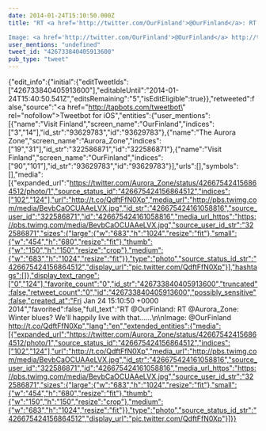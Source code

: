 ```yaml
---
date: 2014-01-24T15:10:50.000Z
title: "RT <a href='http://twitter.com/OurFinland'>@OurFinland</a>: RT <a href='http://twitter.com/Aurora_Zone'>@Aurora_Zone</a>: Winter blues? We'll happily live with that......

Image: <a href='http://twitter.com/OurFinland'>@OurFinland</a> http://t.co/QdftFfN0Xp″"
user_mentions: "undefined"
tweet_id: "426733840405913600"
pub_type: "tweet"
---
```

{"edit_info":{"initial":{"editTweetIds":["426733840405913600"],"editableUntil":"2014-01-24T15:40:50.541Z","editsRemaining":"5","isEditEligible":true}},"retweeted":false,"source":"<a href=\"http://tapbots.com/tweetbot\" rel=\"nofollow\">Tweetbot for iOS</a>","entities":{"user_mentions":[{"name":"Visit Finland","screen_name":"OurFinland","indices":["3","14"],"id_str":"93629783","id":"93629783"},{"name":"The Aurora Zone","screen_name":"Aurora_Zone","indices":["19","31"],"id_str":"322586871","id":"322586871"},{"name":"Visit Finland","screen_name":"OurFinland","indices":["90","101"],"id_str":"93629783","id":"93629783"}],"urls":[],"symbols":[],"media":[{"expanded_url":"https://twitter.com/Aurora_Zone/status/426675424156864512/photo/1","source_status_id":"426675424156864512","indices":["102","124"],"url":"http://t.co/QdftFfN0Xp","media_url":"http://pbs.twimg.com/media/BevbCaOCUAAeLVX.jpg","id_str":"426675424161058816","source_user_id":"322586871","id":"426675424161058816","media_url_https":"https://pbs.twimg.com/media/BevbCaOCUAAeLVX.jpg","source_user_id_str":"322586871","sizes":{"large":{"w":"683","h":"1024","resize":"fit"},"small":{"w":"454","h":"680","resize":"fit"},"thumb":{"w":"150","h":"150","resize":"crop"},"medium":{"w":"683","h":"1024","resize":"fit"}},"type":"photo","source_status_id_str":"426675424156864512","display_url":"pic.twitter.com/QdftFfN0Xp"}],"hashtags":[]},"display_text_range":["0","124"],"favorite_count":"0","id_str":"426733840405913600","truncated":false,"retweet_count":"0","id":"426733840405913600","possibly_sensitive":false,"created_at":"Fri Jan 24 15:10:50 +0000 2014","favorited":false,"full_text":"RT @OurFinland: RT @Aurora_Zone: Winter blues? We'll happily live with that......\n\nImage: @OurFinland http://t.co/QdftFfN0Xp","lang":"en","extended_entities":{"media":[{"expanded_url":"https://twitter.com/Aurora_Zone/status/426675424156864512/photo/1","source_status_id":"426675424156864512","indices":["102","124"],"url":"http://t.co/QdftFfN0Xp","media_url":"http://pbs.twimg.com/media/BevbCaOCUAAeLVX.jpg","id_str":"426675424161058816","source_user_id":"322586871","id":"426675424161058816","media_url_https":"https://pbs.twimg.com/media/BevbCaOCUAAeLVX.jpg","source_user_id_str":"322586871","sizes":{"large":{"w":"683","h":"1024","resize":"fit"},"small":{"w":"454","h":"680","resize":"fit"},"thumb":{"w":"150","h":"150","resize":"crop"},"medium":{"w":"683","h":"1024","resize":"fit"}},"type":"photo","source_status_id_str":"426675424156864512","display_url":"pic.twitter.com/QdftFfN0Xp"}]}}
